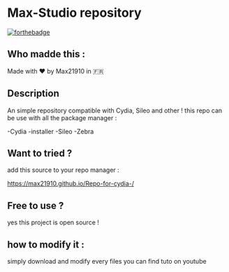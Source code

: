 # Max-Studio repository
[![forthebadge](https://forthebadge.com/images/badges/built-with-love.svg)](https://forthebadge.com)


## Who madde this :
Made with ❤️ by Max21910 in 🇫🇷
## Description
An simple repository compatible with Cydia, Sileo and other ! 
this repo can be use with all the package manager :

-Cydia
-installer
-Sileo 
-Zebra


## Want to tried  ?
add this source to your repo manager :

https://max21910.github.io/Repo-for-cydia-/

## Free to use ?
yes this project is open source !

## how to modify it : 
simply download and modify every files you can find tuto on youtube 






